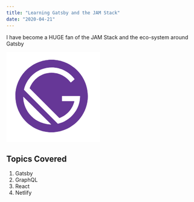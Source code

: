 ```yaml
---
title: "Learning Gatsby and the JAM Stack"
date: "2020-04-21"
---
```


I have become a HUGE fan of the JAM Stack and the eco-system around Gatsby

![Gatsby](./gatsbylogo.png)
## Topics Covered

1. Gatsby
2. GraphQL
3. React
4. Netlify

